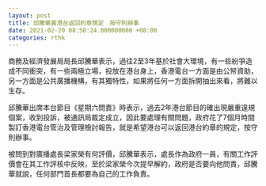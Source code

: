 ```yaml
---
layout: post
title: 邱騰華冀港台返回約章規定　按守則辦事
date: 2021-02-20 08:50:24.000000000 +08:00
categories: rthk
---
```


商務及經濟發展局局長邱騰華表示，過往2至3年基於社會大環境，有一些紛爭造成不同衝突，有一些兩極立場，投放在港台身上，香港電台一方面是由公帑資助，另一方面是公共廣播機構，有其獨特性，如果將任何一方面拆開抽出來看，將難以生存。

邱騰華出席本台節目《星期六問責》時表示，過去2年港台節目的確出現嚴重違規個案，收到投訴，被通訊局裁定成立，因此要處理有關問題，政府花了7個月時間製訂香港電台管治及管理檢討報告，就是希望港台可以返回港台約章的規定，按守則辦事。

被問到對廣播處長梁家榮有何評價，邱騰華表示，處長作為政府一員，有關工作評價會在其工作評核中反映，至於梁家榮今次提早解約，政府是否要向他問責，邱騰華就說，任何部門首長都要為自己的工作負責。
